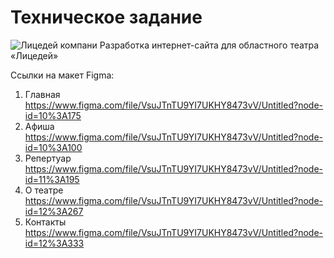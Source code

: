 # Техническое задание
![Лицедей компани](https://ibb.co/yPvdvGH)
Разработка интернет-сайта для областного театра «Лицедей»

Ссылки на макет Figma:
1. Главная
https://www.figma.com/file/VsuJTnTU9YI7UKHY8473vV/Untitled?node-id=10%3A175
2. Афиша
https://www.figma.com/file/VsuJTnTU9YI7UKHY8473vV/Untitled?node-id=10%3A100
3. Репертуар
https://www.figma.com/file/VsuJTnTU9YI7UKHY8473vV/Untitled?node-id=11%3A195
4. О театре
https://www.figma.com/file/VsuJTnTU9YI7UKHY8473vV/Untitled?node-id=12%3A267
5. Контакты
https://www.figma.com/file/VsuJTnTU9YI7UKHY8473vV/Untitled?node-id=12%3A333
